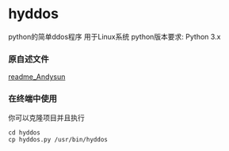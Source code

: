 # hyddos
python的简单ddos程序
用于Linux系统
python版本要求: Python 3.x

### 原自述文件
[readme_Andysun](README_Andysun.md)

### 在终端中使用
你可以克隆项目并且执行
```
cd hyddos
cp hyddos.py /usr/bin/hyddos
```
